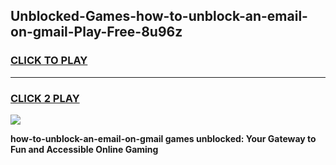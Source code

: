 
## Unblocked-Games-how-to-unblock-an-email-on-gmail-Play-Free-8u96z
<h3>
<a href="https://premium76.site?title=how-to-unblock-an-email-on-gmail&ref=12A">CLICK TO PLAY</a></h3>
<hr>

<h3>
<a href="https://premium76.site?title=how-to-unblock-an-email-on-gmail&ref=12A">CLICK 2 PLAY</a>
  
</h3>

<a href="https://premium76.site?title=how-to-unblock-an-email-on-gmail&ref=12A"><img src="https://clearcache.store/games.png"></a>


**how-to-unblock-an-email-on-gmail games unblocked: Your Gateway to Fun and Accessible Online Gaming**
